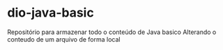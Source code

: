 # dio-java-basic
Repositório para armazenar todo o conteúdo de Java basico
Alterando o conteudo de um arquivo de forma local